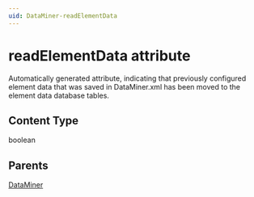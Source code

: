 ```yaml
---
uid: DataMiner-readElementData
---
```


# readElementData attribute

Automatically generated attribute, indicating that previously configured element data that was saved in DataMiner.xml has been moved to the element data database tables.

## Content Type

boolean

## Parents

[DataMiner](xref:DataMiner)
